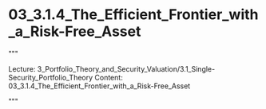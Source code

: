 # 03_3.1.4_The_Efficient_Frontier_with_a_Risk-Free_Asset

"""

Lecture: 3_Portfolio_Theory_and_Security_Valuation/3.1_Single-Security_Portfolio_Theory
Content: 03_3.1.4_The_Efficient_Frontier_with_a_Risk-Free_Asset

"""

